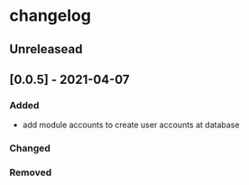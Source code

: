 # changelog

## Unreleasead

## [0.0.5] - 2021-04-07
### Added

- add module accounts to create user accounts at database

### Changed

### Removed